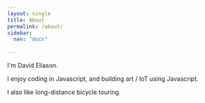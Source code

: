 ```yaml
---
layout: single
title: About
permalink: /about/
sidebar:
  nav: "docs"
  
---
```


I'm David Eliason. 

I enjoy coding in Javascript,
and building art / IoT using Javascript.

I also like long-distance bicycle touring.